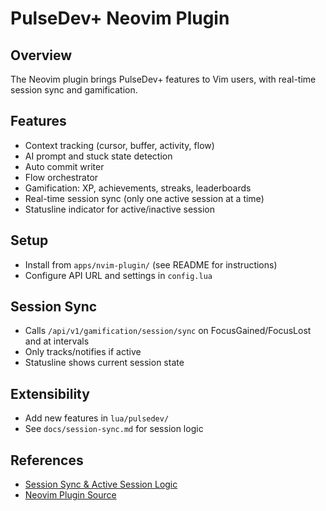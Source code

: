 # PulseDev+ Neovim Plugin

## Overview
The Neovim plugin brings PulseDev+ features to Vim users, with real-time session sync and gamification.

## Features
- Context tracking (cursor, buffer, activity, flow)
- AI prompt and stuck state detection
- Auto commit writer
- Flow orchestrator
- Gamification: XP, achievements, streaks, leaderboards
- Real-time session sync (only one active session at a time)
- Statusline indicator for active/inactive session

## Setup
- Install from `apps/nvim-plugin/` (see README for instructions)
- Configure API URL and settings in `config.lua`

## Session Sync
- Calls `/api/v1/gamification/session/sync` on FocusGained/FocusLost and at intervals
- Only tracks/notifies if active
- Statusline shows current session state

## Extensibility
- Add new features in `lua/pulsedev/`
- See `docs/session-sync.md` for session logic

## References
- [Session Sync & Active Session Logic](./session-sync.md)
- [Neovim Plugin Source](../apps/nvim-plugin/) 